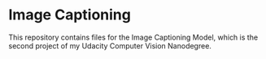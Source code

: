 # Image Captioning
This repository contains files for the Image Captioning Model, which is the second project of my Udacity Computer Vision Nanodegree.
